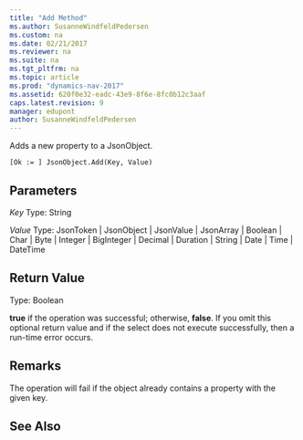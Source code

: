 ```yaml
---
title: "Add Method"
ms.author: SusanneWindfeldPedersen
ms.custom: na
ms.date: 02/21/2017
ms.reviewer: na
ms.suite: na
ms.tgt_pltfrm: na
ms.topic: article
ms.prod: "dynamics-nav-2017"
ms.assetid: 620f0e32-eadc-43e9-8f6e-8fc0b12c3aaf
caps.latest.revision: 9
manager: edupont
author: SusanneWindfeldPedersen
---
```


Adds a new property to a JsonObject.

```
[Ok := ] JsonObject.Add(Key, Value)
```

## Parameters
*Key*
Type: String

*Value*
Type: JsonToken | JsonObject | JsonValue | JsonArray | Boolean | Char | Byte | Integer | BigInteger | Decimal | Duration | String | Date | Time | DateTime


## Return Value
Type: Boolean

**true** if the operation was successful; otherwise, **false**. 
If you omit this optional return value and if the select does not execute successfully, then a run-time error occurs.

## Remarks
The operation will fail if the object already contains a property with the given key.

## See Also
